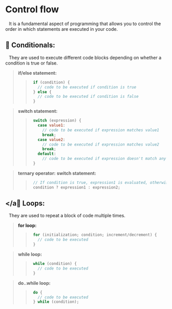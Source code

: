# Control flow
&ensp; It is a fundamental aspect of programming that allows you to control the order in which statements are executed in your code.

## <a name="conditionals"></a>📖 Conditionals:
&ensp; They are used to execute different code blocks depending on whether a condition is true or false. 

> **if/else statement:**
> > ```javascript
> >  if (condition) {
> >    // code to be executed if condition is true
> >  } else {
> >    // code to be executed if condition is false
> >  }
> > ```

> **switch statement:**
> > ```javascript
> >  switch (expression) {
> >    case value1:
> >      // code to be executed if expression matches value1
> >      break;
> >    case value2:
> >      // code to be executed if expression matches value2
> >      break;
> >    default:
> >      // code to be executed if expression doesn't match any case
> >  }
> > ```

> **ternary operator:**
> **switch statement:**
> > ```javascript
> >  // If condition is true, expression1 is evaluated, otherwise expression2 is evaluated.
> >  condition ? expression1 : expression2;
> > ```


## <a name="loops"></a📖 Loops:
&ensp; They are used to repeat a block of code multiple times.

> **for loop:**
> > ```javascript
> >  for (initialization; condition; increment/decrement) {
> >    // code to be executed
> >  }
> > ```

> **while loop:**
> > ```javascript
> >  while (condition) {
> >    // code to be executed
> >  }
> > ```

> **do..while loop:**
> > ```javascript
> >  do {
> >    // code to be executed
> >  } while (condition);
> > ```







